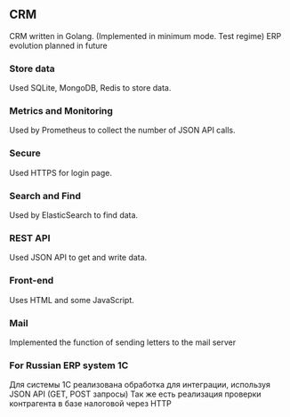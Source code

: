 ## CRM
CRM written in Golang. (Implemented in minimum mode. Test regime)
ERP evolution planned in future
### Store data
Used SQLite, MongoDB, Redis to store data.
### Metrics and Monitoring
Used by Prometheus to collect the number of JSON API calls.
### Secure
Used HTTPS for login page.
### Search and Find
Used by ElasticSearch to find data.
### REST API
Used JSON API to get and write data.
### Front-end
Uses HTML and some JavaScript.
### Mail
Implemented the function of sending letters to the mail server
### For Russian ERP system 1C
Для системы 1С реализована обработка для интеграции, используя JSON API (GET, POST запросы)
Так же есть реализация проверки контрагента в базе налоговой через HTTP
